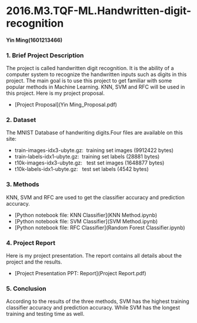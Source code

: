 # 2016.M3.TQF-ML.Handwritten-digit-recognition
#### Yin Ming(1601213466)

### 1. Brief Project Description
The project is called handwritten digit recognition. It is the ability of a computer system to recognize the handwritten inputs such as digits in this project. The main goal is to use this project to get familiar with some popular methods in Machine Learning. KNN, SVM and RFC will be used in this project. Here is my project proposal.

* [Project Proposal](Yin Ming_Proposal.pdf)

### 2. Dataset
The MNIST Database of handwriting digits.Four files are available on this site:

* train-images-idx3-ubyte.gz:  training set images (9912422 bytes) 
* train-labels-idx1-ubyte.gz:  training set labels (28881 bytes) 
* t10k-images-idx3-ubyte.gz:   test set images (1648877 bytes) 
* t10k-labels-idx1-ubyte.gz:   test set labels (4542 bytes)

### 3. Methods
KNN, SVM and RFC are used to get the classifier accuracy and prediction accuracy.

* [Python notebook file: KNN Classifier](KNN Method.ipynb)
* [Python notebook file: SVM Classifier](SVM Method.ipynb)
* [Python notebook file: RFC Classifier](Random Forest Classifier.ipynb)

### 4. Project Report
Here is my project presentation. The report contains all details about the project and the results.

* [Project Presentation PPT: Report](Project Report.pdf)

### 5. Conclusion
According to the results of the three methods, SVM has the highest training classifier accuracy and prediction accuracy. While SVM has the longest training and testing time as well.
